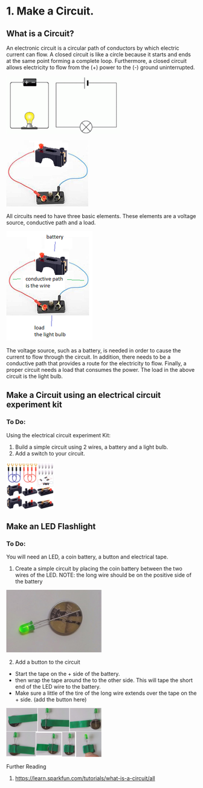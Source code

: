 # 1. Make a Circuit.

## What is a Circuit?
An electronic circuit is a circular path of conductors by which electric current can flow.  A closed circuit is like a circle because it starts and ends at the same point forming a complete loop. Furthermore, a closed circuit allows electricity to flow from the (+) power to the (-) ground uninterrupted.

![pict](simplecircuitimages.png)

![pict](simplecircuit.png)

All circuits need to have three basic elements.  These elements are a voltage source, conductive path and a load.

![pict](simplecircuitlabeled.png)

The voltage source, such as a battery, is needed in order to cause the current to flow through the circuit.  In addition, there needs to be a conductive path that provides a route for the electricity to flow.  Finally, a proper circuit needs a load that consumes the power.  The load in the above circuit is the light bulb.
  
## Make a Circuit using an electrical circuit experiment kit

### To Do:

Using the electrical circuit experiment Kit:
1. Build a simple circuit using 2 wires, a battery and a light bulb.
1. Add a switch to your circuit.

<img src="71u03d4KVlL._SL1500_.jpg" width="25%" height="25%">

## Make an LED Flashlight

### To Do:

You will need an LED, a coin battery, a button and electrical tape.
1.  Create a simple circuit by placing the coin battery between the two wires of the LED.
  NOTE: the long wire should be on the positive side of the battery
  
<img src="2021-06-27-171431.jpg" width="50%" height="10%">

2. Add a button to the circuit
  - Start the tape on the + side of the battery.
  - then wrap the tape around the to the other side. This will tape the short end of the LED wire to the battery.
  - Make sure a little of the tire of the long wire extends over the tape on the + side. (add the button here)
    
  <img src="coincircuit.png" width="50%" height="50%">
  




Further Reading
  1. https://learn.sparkfun.com/tutorials/what-is-a-circuit/all
